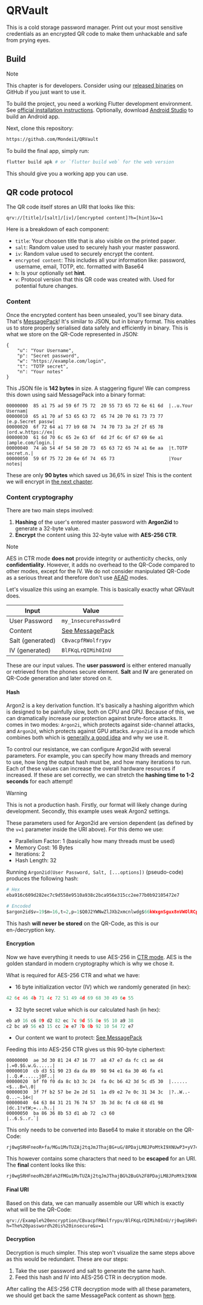 # QRVault

This is a cold storage password manager. Print out your most sensitive credentials as an encrypted QR code to make them unhackable and safe from prying eyes.

## Build

> [!NOTE]
> This chapter is for developers. Consider using our [released binaries](https://github.com/Mondei1/QRVault/releases) on GitHub if you just want to use it.

To build the project, you need a working Flutter development environment. See [official installation instructions](https://docs.flutter.dev/get-started/install). Optionally, download [Android Studio](https://developer.android.com/studio) to build an Android app.

Next, clone this repository:
```sh
https://github.com/Mondei1/QRVault
```

To build the final app, simply run:
```sh
flutter build apk # or `flutter build web` for the web version
```

This should give you a working app you can use.

## QR code protocol
The QR code itself stores an URI that looks like this:
```
qrv://[title]/[salt]/[iv]/[encrypted content]?h=[hint]&v=1
```
Here is a breakdown of each component:
- `title`: Your choosen title that is also visible on the printed paper.
- `salt`: Random value used to securely hash your master password.
- `iv`: Random value used to securely encrypt the content.
- `encrypted content`: This includes all your information like: password, username, email, TOTP, etc. formatted with Base64
- `h`: Is your optionally set **hint**.
- `v`: Protocol version that this QR code was created with. Used for potential future changes.

### Content
Once the encrypted content has been unsealed, you'll see binary data. That's [MessagePack](https://msgpack.org/)! It's similar to JSON, but in binary format. This enables us to store properly serialised data safely and efficiently in binary. This is what we store on the QR-Code represented in JSON:
```json5
{
    "u": "Your Username",
    "p": "Secret password",
    "w": "https://example.com/login",
    "t": "TOTP secret",
    "n": "Your notes"
}
```
This JSON file is **142 bytes** in size. A staggering figure! We can compress this down using said MessagePack into a binary format:
```
00000000  85 a1 75 ad 59 6f 75 72  20 55 73 65 72 6e 61 6d  |..u.Your Usernam|
00000010  65 a1 70 af 53 65 63 72  65 74 20 70 61 73 73 77  |e.p.Secret passw|
00000020  6f 72 64 a1 77 b9 68 74  74 70 73 3a 2f 2f 65 78  |ord.w.https://ex|
00000030  61 6d 70 6c 65 2e 63 6f  6d 2f 6c 6f 67 69 6e a1  |ample.com/login.|
00000040  74 ab 54 4f 54 50 20 73  65 63 72 65 74 a1 6e aa  |t.TOTP secret.n.|
00000050  59 6f 75 72 20 6e 6f 74  65 73                    |Your notes|
```
These are only **90 bytes** which saved us 36,6% in size! This is the content we will encrypt in [the next chapter](#content-cryptography).

### Content cryptography
There are two main steps involved:
1. **Hashing** of the user's entered master password with **Argon2id** to generate a 32-byte value.
2. **Encrypt** the content using this 32-byte value with **AES-256 CTR**.

> [!NOTE]
> AES in CTR mode **does not** provide integrity or authenticity checks, only **confidentiality**. However, it adds no overhead to the QR-Code compared to other modes, except for the IV. We do not consider manipulated QR-Code as a serious threat and therefore don't use [AEAD](https://en.wikipedia.org/wiki/Block_cipher_mode_of_operation#Authenticated_encryption_with_additional_data_(AEAD)_modes) modes.

Let's visualize this using an example. This is basically exactly what QRVault does.

| Input | Value |
| ----- | ----- |
| User Password | `my_1nsecurePassw0rd` |
| Content | [See MessagePack](#what-is-in-the-encrypted-content) |
| Salt (generated) | `CBvacpfRWolfrypv` |
| IV (generated) | `BlFKqLrQIMih0InU` |

These are our input values. The **user password** is either entered manually or retrieved from the phones secure element. **Salt** and **IV** are generated on QR-Code generation and later stored on it.

#### Hash
Argon2 is a key derivation function. It's basically a hashing algorithm which is designed to be painfully slow, both on CPU and GPU. Because of this, we can dramatically increase our protection against brute-force attacks. It comes in two modes: `Argon2i`, which protects against side-channel attacks, and `Argon2d`, which protects against GPU attacks. `Argon2id` is a mode which combines both which is [generally a good idea](https://cheatsheetseries.owasp.org/cheatsheets/Password_Storage_Cheat_Sheet.html#argon2id) and why we use it.

To control our resistance, we can configure Argon2id with several parameters. For example, you can specify how many threads and memory to use, how long the output hash must be, and how many iterations to run. Each of these values can increase the overall hardware resources if increased. If these are set correctly, we can stretch the **hashing time to 1-2 seconds** for each attempt!

> [!WARNING]
> This is not a production hash. Firstly, our format will likely change during development. Secondly, this example uses weak Argon2 settings.

These parameters used for Argon2id are version dependent (as defined by the `v=1` parameter inside the URI above). For this demo we use:
- Parallelism Factor: 1 (basically how many threads must be used)
- Memory Cost: 16 Bytes
- Iterations: 2
- Hash Length: 32

Running `Argon2id(User Password, Salt, [...options])` (pseudo-code) produces the following hash:
```python
# Hex
eba916c609d282ec7c9d558e9510a938c2bca956e315cc2ee77b0b92105472e7

# Encoded
$argon2id$v=19$m=16,t=2,p=1$Q0J2YWNwZlJXb2xmcnlwdg$66kWxgnSgux8nVWOlRCpOMK8qVbjFcwu53sLkhBUcuc
```
This hash **will never be stored** on the QR-Code, as this is our en-/decryption key.

#### Encryption
Now we have everything it needs to use AES-256 in [CTR mode](https://en.wikipedia.org/wiki/Block_cipher_mode_of_operation#Counter_(CTR)). AES is the golden standard in modern cryptography which is why we chose it.

What is required for AES-256 CTR and what we have:
- 16 byte initialization vector (IV) which we randomly generated (in hex):
```python
42 6c 46 4b 71 4c 72 51 49 4d 69 68 30 49 6e 55
```
- 32 byte secret value which is our calculated hash (in hex):
```python
eb a9 16 c6 09 d2 82 ec 7c 9d 55 8e 95 10 a9 38
c2 bc a9 56 e3 15 cc 2e e7 7b 0b 92 10 54 72 e7
```
- Our content we want to protect: [See MessagePack](#what-is-in-the-encrypted-content)

Feeding this into AES-256 CTR gives us this 90-byte ciphertext:
```hex
00000000  ae 3d 30 81 24 47 16 77  a8 47 e7 da fc c1 ae d4  |.=0.$G.w.G......|
00000010  cb d3 51 90 23 da da 89  98 94 e1 6a 30 46 fa e1  |..Q.#......j0F..|
00000020  bf f0 f0 da 8c b3 3c 24  fa 0c b6 42 3d 5c d5 30  |......<$...B=\.0|
00000030  3f 7f b2 57 be 2e 2d 51  1a d9 e2 7e 0c 31 34 3c  |?..W..-Q...~.14<|
00000040  64 63 84 31 21 76 74 57  3b 3d 8c f4 c8 68 d1 98  |dc.1!vtW;=...h..|
00000050  ba 86 36 8b 53 d1 ab 72  c3 60                    |..6.S..r.`|
```

This only needs to be converted into Base64 to make it storable on the QR-Code:
```
rj0wgSRHFneoR+fa/MGu1MvTUZAj2tqJmJThajBG+uG/8PDajLM8JPoMtkI9XNUwP3+yV74uLVEa2eJ+DDE0PGRjhDEhdnRXOz2M9Mho0Zi6hjaLU9GrcsNg
````
This however contains some characters that need to be **escaped** for an URI. The **final** content looks like this:
```
rj0wgSRHFneoR%2Bfa%2FMGu1MvTUZAj2tqJmJThajBG%2BuG%2F8PDajLM8JPoMtkI9XNUwP3%2ByV74uLVEa2eJ%2BDDE0PGRjhDEhdnRXOz2M9Mho0Zi6hjaLU9GrcsNg
```

#### Final URI
Based on this data, we can manually assemble our URI which is exactly what will be the QR-Code:
```url
qrv://Example%20encryption/CBvacpfRWolfrypv/BlFKqLrQIMih0InU/rj0wgSRHFneoR%2Bfa%2FMGu1MvTUZAj2tqJmJThajBG%2BuG%2F8PDajLM8JPoMtkI9XNUwP3%2ByV74uLVEa2eJ%2BDDE0PGRjhDEhdnRXOz2M9Mho0Zi6hjaLU9GrcsNg?h=The%20password%20is%20insecure&v=1
```

#### Decryption
Decryption is much simpler. This step won't visualize the same steps above as this would be redundant. These are our steps:
1. Take the user password and salt to generate the same hash.
2. Feed this hash and IV into AES-256 CTR in decryption mode.

After calling the AES-256 CTR decryption mode with all these parameters, we should get back the same MessagePack content as shown [here](#what-is-in-the-encrypted-content).